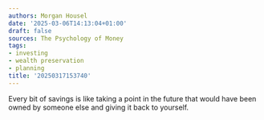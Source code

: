 ```yaml
---
authors: Morgan Housel
date: '2025-03-06T14:13:04+01:00'
draft: false
sources: The Psychology of Money
tags:
- investing
- wealth preservation
- planning
title: '20250317153740'
---
```


Every bit of savings is like taking a point in the future that would have been owned by someone else and giving it back
to yourself.